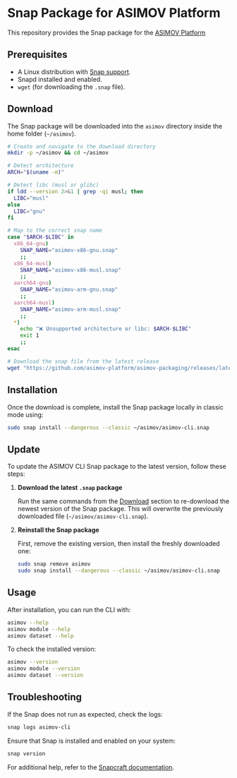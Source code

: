 # Snap Package for ASIMOV Platform

This repository provides the Snap package for the [ASIMOV Platform]

## **Prerequisites**

- A Linux distribution with [Snap support](https://snapcraft.io/docs/installing-snapd).
- Snapd installed and enabled.
- `wget` (for downloading the `.snap` file).

## **Download**

The Snap package will be downloaded into the `asimov` directory inside the home folder (`~/asimov`).

```bash
# Create and navigate to the download directory
mkdir -p ~/asimov && cd ~/asimov

# Detect architecture
ARCH="$(uname -m)"

# Detect libc (musl or glibc)
if ldd --version 2>&1 | grep -qi musl; then
  LIBC="musl"
else
  LIBC="gnu"
fi

# Map to the correct snap name
case "$ARCH-$LIBC" in
  x86_64-gnu)
    SNAP_NAME="asimov-x86-gnu.snap"
    ;;
  x86_64-musl)
    SNAP_NAME="asimov-x86-musl.snap"
    ;;
  aarch64-gnu)
    SNAP_NAME="asimov-arm-gnu.snap"
    ;;
  aarch64-musl)
    SNAP_NAME="asimov-arm-musl.snap"
    ;;
  *)
    echo "❌ Unsupported architecture or libc: $ARCH-$LIBC"
    exit 1
    ;;
esac

# Download the snap file from the latest release
wget "https://github.com/asimov-platform/asimov-packaging/releases/latest/download/$SNAP_NAME" -O asimov-cli.snap
```

## Installation

Once the download is complete, install the Snap package locally in classic mode using:

```bash
sudo snap install --dangerous --classic ~/asimov/asimov-cli.snap
```
## Update

To update the ASIMOV CLI Snap package to the latest version, follow these steps:

1. **Download the latest `.snap` package**

   Run the same commands from the [Download](#download) section to re-download the newest version of the Snap package. This will overwrite the previously downloaded file (`~/asimov/asimov-cli.snap`).

2. **Reinstall the Snap package**

   First, remove the existing version, then install the freshly downloaded one:

   ```bash
   sudo snap remove asimov
   sudo snap install --dangerous --classic ~/asimov/asimov-cli.snap
   ```

## Usage

After installation, you can run the CLI with:

```bash
asimov --help
asimov module --help
asimov dataset --help
```

To check the installed version:

```bash
asimov --version
asimov module --version
asimov dataset --version
```

## Troubleshooting

If the Snap does not run as expected, check the logs:

```bash
snap logs asimov-cli
```

Ensure that Snap is installed and enabled on your system:

```bash
snap version
```

For additional help, refer to the [Snapcraft documentation](https://snapcraft.io/docs).

[ASIMOV Platform]: https://github.com/asimov-platform
[asimov-cli]: https://github.com/asimov-platform/asimov-cli
